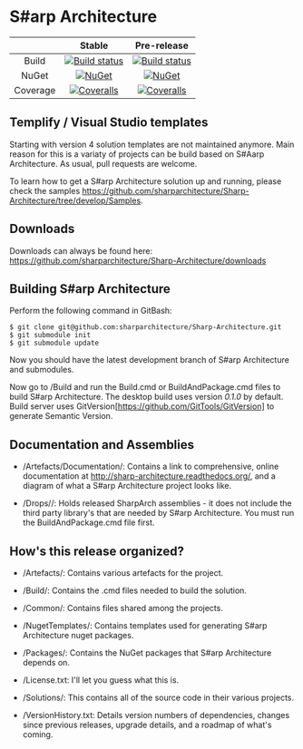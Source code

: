 # S#arp Architecture

||Stable|Pre-release|
|:--:|:--:|:--:|
|Build|[![Build status](https://ci.appveyor.com/api/projects/status/q90e3hg7g3wgf79p/branch/master?svg=true)](https://ci.appveyor.com/project/sharparchitecture/sharp-architecture/branch/master)|[![Build status](https://ci.appveyor.com/api/projects/status/q90e3hg7g3wgf79p?svg=true)](https://ci.appveyor.com/project/sharparchitecture/sharp-architecture)|
|NuGet|[![NuGet](https://img.shields.io/nuget/v/Sharp-Architecture.svg)](https://www.nuget.org/packages?q=SharpArch)|[![NuGet](https://img.shields.io/nuget/vpre/Sharp-Architecture.svg)](https://www.nuget.org/packages?q=SharpArch)|
|Coverage|[![Coveralls](https://img.shields.io/coveralls/sharparchitecture/Sharp-Architecture.svg)](https://coveralls.io/github/sharparchitecture/Sharp-Architecture)|[![Coveralls](https://img.shields.io/coveralls/sharparchitecture/Sharp-Architecture/develop.svg)](https://coveralls.io/github/sharparchitecture/Sharp-Architecture?branch=develop)|


## Templify / Visual Studio templates

Starting with version 4 solution templates are not maintained anymore. Main reason for this is a variaty of projects can be build based on S#Aarp Architecture. 
As usual, pull requests are welcome.

To learn how to get a S#arp Architecture solution up and running, please check the samples https://github.com/sharparchitecture/Sharp-Architecture/tree/develop/Samples.

## Downloads

Downloads can always be found here: https://github.com/sharparchitecture/Sharp-Architecture/downloads

## Building S#arp Architecture

Perform the following command in GitBash:
```Shell
$ git clone git@github.com:sharparchitecture/Sharp-Architecture.git
$ git submodule init
$ git submodule update
```
Now you should have the latest development branch of S#arp Architecture and submodules.

Now go to /Build and run the Build.cmd or BuildAndPackage.cmd files to build S#arp Architecture. The desktop build uses version *0.1.0* by default. Build server uses GitVersion[https://github.com/GitTools/GitVersion] 
to generate Semantic Version.


## Documentation and Assemblies


* /Artefacts/Documentation/:  Contains a link to comprehensive, online documentation at http://sharp-architecture.readthedocs.org/, and a diagram of what a S#arp Architecture project looks like.

* /Drops/<Version Number>/:  Holds released SharpArch assemblies - it does not include the third party library's that are needed by S#arp Architecture. You must run the BuildAndPackage.cmd file first.


## How's this release organized?

* /Artefacts/:  Contains various artefacts for the project.

* /Build/:  Contains the .cmd files needed to build the solution.

* /Common/: Contains files shared among the projects.

* /NugetTemplates/: Contains templates used for generating S#arp Architecture nuget packages.

* /Packages/: Contains the NuGet packages that S#arp Architecture depends on.

* /License.txt:  I'll let you guess what this is.

* /Solutions/: This contains all of the source code in their various projects.

* /VersionHistory.txt:  Details version numbers of dependencies, changes since previous releases, upgrade details, and a roadmap of what's coming.

